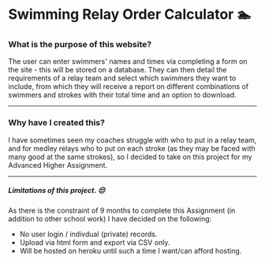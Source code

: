 # Swimming Relay Order Calculator 🏊
### What is the purpose of this website?
The user can enter swimmers' names and times via completing a form on the site - this will be stored on a database. They can then detail the requirements of a relay team and select which swimmers they want to include, from which they will receive a report on different combinations of swimmers and strokes with their total time and an option to download.

---

### Why have I created this?
I have sometimes seen my coaches struggle with who to put in a relay team, and for medley relays who to put on each stroke (as they may be faced with many good at the same strokes), so I decided to take on this project for my Advanced Higher Assignment.

---

##### Limitations of this project. 😔
As there is the constraint of 9 months to complete this Assignment (in addition to other school work) I have decided on the following:
* No user login / indivdual (private) records.
* Upload via html form and export via CSV only.
* Will be hosted on heroku until such a time I want/can afford hosting.
